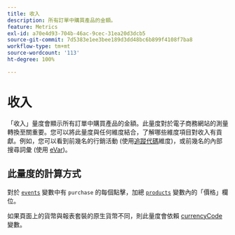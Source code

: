 ```yaml
---
title: 收入
description: 所有訂單中購買產品的金額。
feature: Metrics
exl-id: a70e4d93-704b-46ac-9cec-31ea20d3dcb5
source-git-commit: 7d5383e1ee3bee189d3dd48bc6b899f4108f7ba8
workflow-type: tm+mt
source-wordcount: '113'
ht-degree: 100%

---
```


# 收入

「收入」量度會顯示所有訂單中購買產品的金額。此量度對於電子商務網站的測量轉換至關重要。您可以將此量度與任何維度結合，了解哪些維度項目對收入有貢獻。例如，您可以看到前幾名的行銷活動 (使用[追蹤代碼](../dimensions/tracking-code.md)維度)，或前幾名的內部搜尋詞彙 (使用 [eVar](../dimensions/evar.md))。

## 此量度的計算方式

對於 [`events`](/help/implement/vars/page-vars/events/event-purchase.md) 變數中有 `purchase` 的每個點擊，加總 [`products`](/help/implement/vars/page-vars/products.md) 變數內的「價格」欄位。

如果頁面上的貨幣與報表套裝的原生貨幣不同，則此量度會依賴 [currencyCode](/help/implement/vars/config-vars/currencycode.md) 變數。
